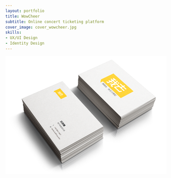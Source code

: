 ```yaml
---
layout: portfolio
title: WowCheer
subtitle: Online concert ticketing platform
cover_image: cover_wowcheer.jpg
skills:
- UX/UI Design
- Identity Design
---
```


<div>
	<img src="img/wowcheer_card.png" alt="">
</div>